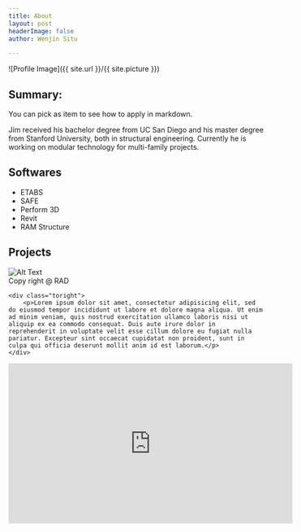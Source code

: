 ```yaml
---
title: About
layout: post
headerImage: false
author: Wenjin Situ

---
```

![Profile Image]({{ site.url }}/{{ site.picture }})

## Summary:

You can pick as item to see how to apply in markdown.

<p>Jim received his bachelor degree
from UC San Diego and his master degree from Stanford University, both in structural
engineering. Currently he is working on modular technology for multi-family projects.</p>

<h2>Softwares</h2>

<ul class="skill-list">
	<li>ETABS</li>
	<li>SAFE</li>
	<li>Perform 3D</li>
	<li>Revit</li>
	<li>RAM Structure</li>
</ul>

<h2>Projects</h2>

<div class="side-by-side">
    <div class="toleft">
        <img class="image" src="{{ site.url }}/{{ site.projectPicture }}" alt="Alt Text">
        <figcaption class="caption">Copy right @ RAD</figcaption>
    </div>

    <div class="toright">
        <p>Lorem ipsum dolor sit amet, consectetur adipisicing elit, sed do eiusmod tempor incididunt ut labore et dolore magna aliqua. Ut enim ad minim veniam, quis nostrud exercitation ullamco laboris nisi ut aliquip ex ea commodo consequat. Duis aute irure dolor in reprehenderit in voluptate velit esse cillum dolore eu fugiat nulla pariatur. Excepteur sint occaecat cupidatat non proident, sunt in culpa qui officia deserunt mollit anim id est laborum.</p>
    </div>
</div>



<iframe width="560" height="315" src="https://www.youtube.com/embed/aN_l4VfM4WE" frameborder="0" allow="accelerometer; encrypted-media; gyroscope; picture-in-picture" allowfullscreen></iframe>

